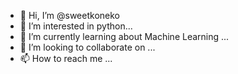 - 👋 Hi, I’m @sweetkoneko
- 👀 I’m interested in python...
- 🌱 I’m currently learning about Machine Learning ...
- 💞️ I’m looking to collaborate on ...
- 📫 How to reach me ...

<!---
sweetkoneko/sweetkoneko is a ✨ special ✨ repository because its `README.md` (this file) appears on your GitHub profile.
You can click the Preview link to take a look at your changes.
--->
